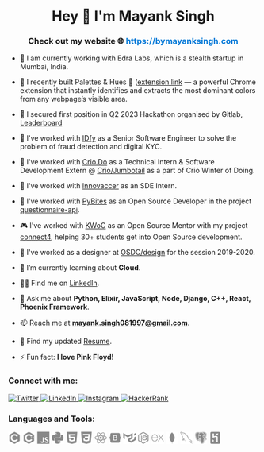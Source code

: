 <h1 align="center">Hey 👋 I'm Mayank Singh</h1>

<h3 align="center">
  Check out my website 🌐 <a href="https://bymayanksingh.com/" target="_blank" style="color: #0078D7; text-decoration: none; font-weight: bold;">https://bymayanksingh.com</a>
</h3>

- 📜 I am currently working with Edra Labs, which is a stealth startup in Mumbai, India.

- 📜 I recently built Palettes & Hues 🎨 ([extension link](https://chromewebstore.google.com/detail/palettes-hues-%F0%9F%8E%A8/miokoikjlpbhhfepkneagdjmgakendep) — a powerful Chrome extension that instantly identifies and extracts the most dominant colors from any webpage’s visible area.

- 📜 I secured first position in Q2 2023 Hackathon organised by Gitlab, [Leaderboard](https://gitlab-community.gitlab.io/community-projects/merge-request-leaderboard/?&createdAfter=2023-07-09&createdBefore=2023-07-16&mergedBefore=2023-08-16&label=Hackathon)

- 📜 I've worked with [IDfy](https://www.idfy.com/) as a Senior Software Engineer to solve the problem of fraud detection and digital KYC.

- 📜 I've worked with [Crio.Do](https://www.crio.do/) as a Technical Intern & Software Development Extern @ [Crio/Jumbotail](https://www.crio.do/crio-winter-of-doing/) as a part of Crio Winter of Doing.

- 🏥 I've worked with [Innovaccer](https://innovaccer.com/) as an SDE Intern.

- 🔭 I've worked with [PyBites](https://codechalleng.es/) as an Open Source Developer in the project [questionnaire-api](https://github.com/PyBites-Open-Source/questionnaire-api).

- 🎮 I've worked with [KWoC](https://kwoc.kossiitkgp.org/) as an Open Source Mentor with my project [connect4](https://github.com/bymayanksingh/connect4), helping 30+ students get into Open Source development.

- 🎨 I've worked as a designer at [OSDC/design](https://github.com/osdc/design) for the session 2019-2020.

- 🌱 I’m currently learning about **Cloud**.

- 👨‍💻 Find me on [LinkedIn](https://www.linkedin.com/in/bymayanksingh/).

- 💬 Ask me about **Python, Elixir, JavaScript, Node, Django, C++, React, Phoenix Framework**.

- 📫 Reach me at **mayank.singh081997@gmail.com**.

- 📄 Find my updated [Resume](https://drive.google.com/file/d/1KFrWBTHO5dlHXcP-TZhlsuUhV4SvIqBo/view).

- ⚡ Fun fact: **I love Pink Floyd!**

<h3 align="left">Connect with me:</h3>
<p align="left">
  <a href="https://twitter.com/bymayanksingh" target="_blank">
    <img src="https://img.shields.io/badge/Twitter-%231DA1F2.svg?style=for-the-badge&logo=Twitter&logoColor=white" alt="Twitter" />
  </a>
  <a href="https://linkedin.com/in/bymayanksingh" target="_blank">
    <img src="https://img.shields.io/badge/LinkedIn-%230077B5.svg?style=for-the-badge&logo=LinkedIn&logoColor=white" alt="LinkedIn" />
  </a>
  <a href="https://www.instagram.com/mayanksingh081/" target="_blank">
    <img src="https://img.shields.io/badge/Instagram-%23E4405F.svg?style=for-the-badge&logo=Instagram&logoColor=white" alt="Instagram" />
  </a>
  <a href="https://www.hackerrank.com/mayanksingh01" target="_blank">
    <img src="https://img.shields.io/badge/HackerRank-%232EC866.svg?style=for-the-badge&logo=HackerRank&logoColor=white" alt="HackerRank" />
  </a>
</p>

<h3 align="left">Languages and Tools:</h3>
<a href="https://www.learn-c.org" target="_blank" rel="noreferrer noopener"><img src="https://raw.githubusercontent.com/0xShapeShifter/dev-story/master/public/images/skills/core/c.svg" alt="C" width="25" height="25" /></a> <a href="https://cplusplus.com" target="_blank" rel="noreferrer noopener"><img src="https://raw.githubusercontent.com/0xShapeShifter/dev-story/master/public/images/skills/core/cplus.svg" alt="C++" width="25" height="25" /></a> <a href="https://www.javascript.com" target="_blank" rel="noreferrer noopener"><img src="https://raw.githubusercontent.com/0xShapeShifter/dev-story/master/public/images/skills/core/javascript.svg" alt="JavaScript" width="25" height="25" /></a> <a href="https://www.python.org" target="_blank" rel="noreferrer noopener"><img src="https://raw.githubusercontent.com/0xShapeShifter/dev-story/master/public/images/skills/core/python.svg" alt="Python" width="25" height="25" /></a>  <a href="https://html.com/html5/" target="_blank" rel="noreferrer noopener"><img src="https://raw.githubusercontent.com/0xShapeShifter/dev-story/master/public/images/skills/frontend/html5.svg" alt="HTML5" width="25" height="25" /></a> <a href="https://css3.com" target="_blank" rel="noreferrer noopener"><img src="https://raw.githubusercontent.com/0xShapeShifter/dev-story/master/public/images/skills/frontend/css3.svg" alt="CSS3" width="25" height="25" /></a> <a href="https://reactjs.org" target="_blank" rel="noreferrer noopener"><img src="https://raw.githubusercontent.com/0xShapeShifter/dev-story/master/public/images/skills/frontend/react.svg" alt="React" width="25" height="25" /></a> <a href="https://getbootstrap.com" target="_blank" rel="noreferrer noopener"><img src="https://raw.githubusercontent.com/0xShapeShifter/dev-story/master/public/images/skills/frontend/bootstrap.svg" alt="Bootstrap" width="25" height="25" /></a> <a href="https://mui.com/material-ui/" target="_blank" rel="noreferrer noopener"><img src="https://raw.githubusercontent.com/0xShapeShifter/dev-story/master/public/images/skills/frontend/mui.svg" alt="Material UI" width="25" height="25" /></a>  <a href="https://nodejs.org" target="_blank" rel="noreferrer noopener"><img src="https://raw.githubusercontent.com/0xShapeShifter/dev-story/master/public/images/skills/backend/nodejs.svg" alt="NodeJS" width="25" height="25" /></a> <a href="http://expressjs.com" target="_blank" rel="noreferrer noopener"><img src="https://raw.githubusercontent.com/0xShapeShifter/dev-story/master/public/images/skills/backend/express.svg" alt="Express" width="25" height="25" /></a> <a href="https://www.mongodb.com" target="_blank" rel="noreferrer noopener"><img src="https://raw.githubusercontent.com/0xShapeShifter/dev-story/master/public/images/skills/backend/mongodb.svg" alt="Mongo DB" width="25" height="25" /></a> <a href="https://www.mysql.com" target="_blank" rel="noreferrer noopener"><img src="https://raw.githubusercontent.com/0xShapeShifter/dev-story/master/public/images/skills/backend/mysql.svg" alt="MySQL" width="25" height="25" /></a> <a href="https://www.postgresql.org" target="_blank" rel="noreferrer noopener"><img src="https://raw.githubusercontent.com/0xShapeShifter/dev-story/master/public/images/skills/backend/postgresql.svg" alt="PostgreSQL" width="25" height="25" /></a> <a href="https://www.heroku.com" target="_blank" rel="noreferrer noopener"><img src="https://raw.githubusercontent.com/0xShapeShifter/dev-story/master/public/images/skills/backend/heroku.svg" alt="Heroku" width="25" height="25" /></a> 

